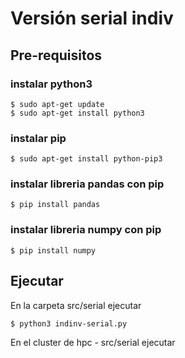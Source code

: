 # Versión serial indiv

## Pre-requisitos

### instalar python3

```
$ sudo apt-get update
$ sudo apt-get install python3
```

### instalar pip

```
$ sudo apt-get install python-pip3
```

### instalar libreria pandas con pip

```
$ pip install pandas
```

### instalar libreria numpy con pip

```
$ pip install numpy
```

## Ejecutar

En la carpeta src/serial ejecutar

```
$ python3 indinv-serial.py
```

En el cluster de hpc - src/serial ejecutar

```
```

